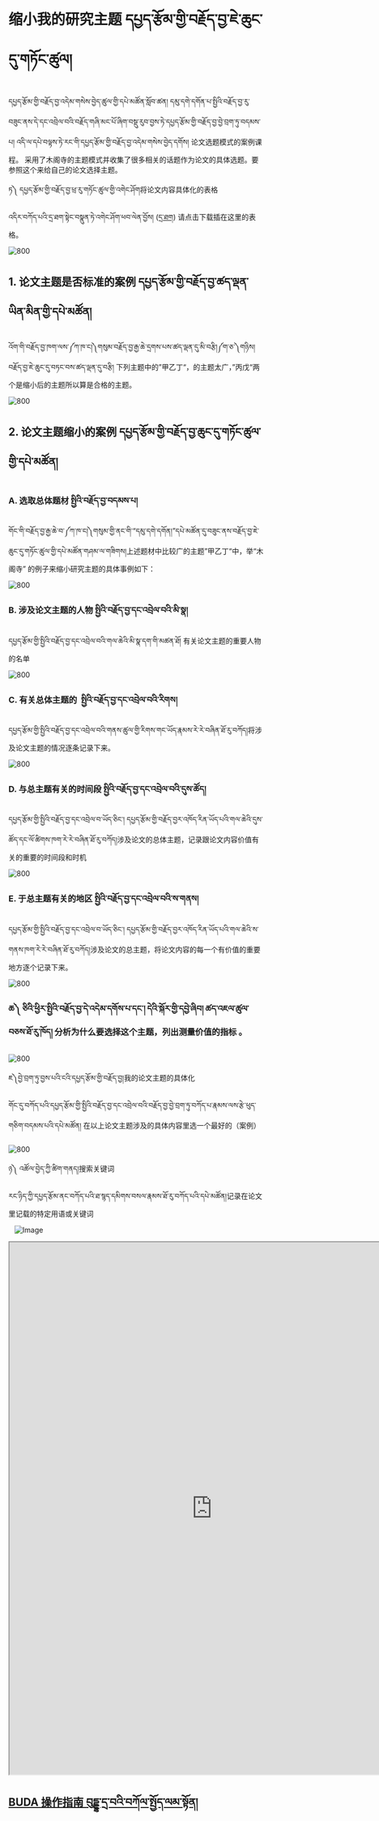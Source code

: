 # 缩小我的研究主题 དཔྱད་རྩོམ་གྱི་བརྗོད་བྱ་ཇེ་ཆུང་དུ་གཏོང་ཚུལ།


དཔྱད་རྩོམ་གྱི་བརྗོད་བྱ་འདེམ་གསེས་བྱེད་ཚུལ་གྱི་དཔེ་མཚོན་སློབ་ཚན། དམུ་དགེ་དགོན་པ་སྤྱིའི་བརྗོད་བྱ་རུ་བཟུང་ནས་དེ་དང་འབྲེལ་བའི་བརྗོད་གཞི་མང་པོ་ཞིག་བསྡུ་རུབ་བྱས་ཏེ་དཔྱད་རྩོམ་གྱི་བརྗོད་བྱ་བྱེ་བྲག་ཏུ་བདམས་པ། འདི་ལ་དཔེ་བལྟས་ཏེ་རང་གི་དཔྱད་རྩོམ་གྱི་བརྗོད་བྱ་འདེམ་གསེས་བྱེད་དགོས། 论文选题模式的案例课程。 采用了木阁寺的主题模式并收集了很多相关的话题作为论文的具体选题。要参照这个来给自己的论文选择主题。

ཏ༽ དཔྱད་རྩོམ་གྱི་བརྗོད་བྱ་ཕྲ་རུ་གཏོང་ཚུལ་གྱི་འགེང་ཤོག将论文内容具体化的表格  

འདིར་བཀོད་པའི་དྲ་ཐག་སྟེང་བསྣུན་ཏེ་འགེང་ཤོག་ཕབ་ལེན་བྱོས། ([དྲ་ཐག](=96074754)) 请点击下载插在这里的表格。  

![800](images/000002.png)

## 1. 论文主题是否标准的案例  དཔྱད་རྩོམ་གྱི་བརྗོད་བྱ་ཚད་ལྡན་ཡིན་མིན་གྱི་དཔེ་མཚོན། 

འོག་གི་བརྗོད་བྱ་ཁག་ལས་༼ཀ་ཁ་ང།༽གསུམ་བརྗོད་བྱ་རྒྱ་ཆེ་དྲགས་པས་ཚད་ལྡན་དུ་མི་བརྩི།༼ག་ཅ་༽གཉིས། བརྗོད་བྱ་ཇེ་ཆུང་དུ་བཏང་བས་ཚད་ལྡན་དུ་བརྩི། 下列主题中的”甲乙丁“，的主题太广，”丙戊“两个是缩小后的主题所以算是合格的主题。

![800](images/000003.png)

## 2. 论文主题缩小的案例  དཔྱད་རྩོམ་གྱི་བརྗོད་བྱ་ཆུང་དུ་གཏོང་ཚུལ་གྱི་དཔེ་མཚོན། 

### A. 选取总体题材  སྤྱིའི་བརྗོད་བྱ་བདམས་པ། 

གོང་གི་བརྗོད་བྱ་རྒྱ་ཆེ་བ་༼ཀ་ཁ་ང།༽གསུམ་གྱི་ནང་གི་“དམུ་དགེ་དགོན།”དཔེ་མཚོན་དུ་བཟུང་ནས་བརྗོད་བྱ་ཇེ་ཆུང་དུ་གཏོང་ཚུལ་གྱི་དཔེ་མཚོན་གཤམ་ལ་གཟིགས།上述题材中比较广的主题”甲乙丁“中，举“木阁寺” 的例子来缩小研究主题的具体事例如下：  

![800](images/000004.png)

### B. 涉及论文主题的人物  སྤྱིའི་བརྗོད་བྱ་དང་འབྲེལ་བའི་མི་སྣ། 

དཔྱད་རྩོམ་གྱི་སྤྱིའི་བརྗོད་བྱ་དང་འབྲེལ་བའི་གལ་ཆེའི་མི་སྣ་དག་གི་མཚན་ཐོ། 有关论文主题的重要人物的名单  

![800](images/000008.png)

### C. 有关总体主题的   སྤྱིའི་བརྗོད་བྱ་དང་འབྲེལ་བའི་རིགས།

དཔྱད་རྩོམ་གྱི་སྤྱིའི་བརྗོད་བྱ་དང་འབྲེལ་བའི་གནས་ཚུལ་གྱི་རིགས་གང་ཡོད་རྣམས་རེ་རེ་བཞིན་ཐོ་རུ་བཀོད།将涉及论文主题的情况逐条记录下来。  

![800](images/000009.png)

### D. 与总主题有关的时间段  སྤྱིའི་བརྗོད་བྱ་དང་འབྲེལ་བའི་དུས་ཚོད། 

དཔྱད་རྩོམ་གྱི་སྤྱིའི་བརྗོད་བྱ་དང་འབྲེལ་བ་ཡོད་ཅིང་། དཔྱད་རྩོམ་གྱི་བརྗོད་བྱར་འཁོད་རིན་ཡོད་པའི་གལ་ཆེའི་དུས་ཚོད་དང་ལོ་ཚིགས་ཁག་རེ་རེ་བཞིན་ཐོ་རུ་བཀོད།涉及论文的总体主题，记录跟论文内容价值有关的重要的时间段和时机  

![800](images/000005.png)

### E. 于总主题有关的地区  སྤྱིའི་བརྗོད་བྱ་དང་འབྲེལ་བའི་ས་གནས། 

དཔྱད་རྩོམ་གྱི་སྤྱིའི་བརྗོད་བྱ་དང་འབྲེལ་བ་ཡོད་ཅིང་། དཔྱད་རྩོམ་གྱི་བརྗོད་བྱར་འཁོད་རིན་ཡོད་པའི་གལ་ཆེའི་ས་གནས་ཁག་རེ་རེ་བཞིན་ཐོ་རུ་བཀོད།涉及论文的总主题，将论文内容的每一个有价值的重要地方逐个记录下来。

![800](images/000006.png)

### ཆ༽ ཅིའི་ཕྱིར་སྤྱིའི་བརྗོད་བྱ་དེ་འདེམ་དགོས་པ་དང་། དེའི་སྐོར་གྱི་དབྱེ་ཞིབ། ཚད་འཇལ་ཚུལ་བཅས་ཐོ་རུ་ཁོད། 分析为什么要选择这个主题，列出测量价值的指标 。  

![800](images/000010.png)

ཇ༽བྱེ་བྲག་ཏུ་བྱས་པའི་ངའི་དཔྱད་རྩོམ་གྱི་བརྗོད་བྱ།我的论文主题的具体化  

གོང་དུ་བཀོད་པའི་དཔྱད་རྩོམ་གྱི་སྤྱིའི་བརྗོད་བྱ་དང་འབྲེལ་བའི་བརྗོད་བྱ་བྱེ་བྲག་ཏུ་བཀོད་པ་རྣམས་ལས་རྩེ་ཕུད་གཅིག་བདམས་པའི་དཔེ་མཚོན། 在以上论文主题涉及的具体内容里选一个最好的（案例）  

![800](images/000011.png)

ཉ༽ འཚོལ་བྱེད་ཀྱི་ཚིག་གནད།搜索关键词  

རང་ཉིད་ཀྱི་དཔྱད་རྩོམ་ནང་བཀོད་པའི་ཐ་སྙད་དམིགས་བསལ་རྣམས་ཐོ་རུ་བཀོད་པའི་དཔེ་མཚོན།记录在论文里记载的特定用语或关键词  

   ![Image](images/000007.png)

<p class="hide top"><iframe src="https://shimowendang.com/forms/NQunhcaeC54Xbf4W/fill?channel=1" style="height:1050px;width:800px;"></iframe></p>

## [BUDA 操作指南 བུདྡྷ་དྲ་བའི་བཀོལ་སྤྱོད་ལམ་སྟོན།](../../menu/menu)
